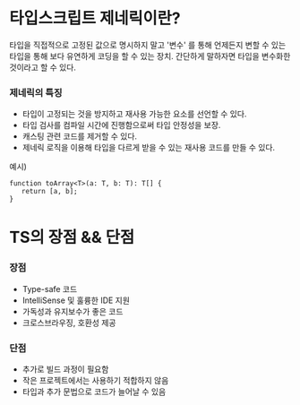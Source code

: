 # 타입스크립트 제네릭이란?

타입을 직접적으로 고정된 값으로 명시하지 말고 '변수' 를 통해 언제든지 변할 수 있는 타입을 통해 보다 유연하게 코딩을 할 수 있는 장치.
간단하게 말하자면 타입을 변수화한 것이라고 할 수 있다.

### 제네릭의 특징
- 타입이 고정되는 것을 방지하고 재사용 가능한 요소를 선언할 수 있다.
- 타입 검사를 컴파일 시간에 진행함으로써 타입 안정성을 보장.
- 캐스팅 관련 코드를 제거할 수 있다.
- 제네릭 로직을 이용해 타입을 다르게 받을 수 있는 재사용 코드를 만들 수 있다.

예시)
```
function toArray<T>(a: T, b: T): T[] {
   return [a, b];
}
```


# TS의 장점 && 단점

### 장점
- Type-safe 코드
- IntelliSense 및 훌륭한 IDE 지원
- 가독성과 유지보수가 좋은 코드
- 크로스브라우징, 호환성 제공

### 단점
- 추가로 빌드 과정이 필요함
- 작은 프로젝트에서는 사용하기 적합하지 않음
- 타입과 추가 문법으로 코드가 늘어날 수 있음
